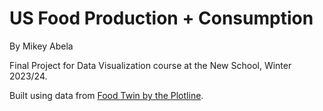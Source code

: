 # US Food Production + Consumption

By Mikey Abela

Final Project for Data Visualization course at the New School, Winter 2023/24.

Built using data from [Food Twin by the Plotline](https://food.theplotline.org/).
